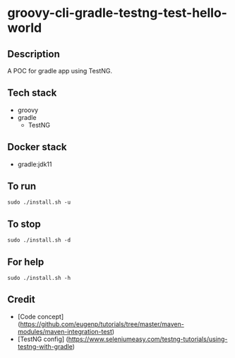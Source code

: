 # groovy-cli-gradle-testng-test-hello-world

## Description
A POC for gradle app using TestNG.

## Tech stack
- groovy
- gradle
  - TestNG

## Docker stack
- gradle:jdk11

## To run
`sudo ./install.sh -u`

## To stop
`sudo ./install.sh -d`

## For help
`sudo ./install.sh -h`

## Credit
- [Code concept] (https://github.com/eugenp/tutorials/tree/master/maven-modules/maven-integration-test)
- [TestNG config] (https://www.seleniumeasy.com/testng-tutorials/using-testng-with-gradle)
